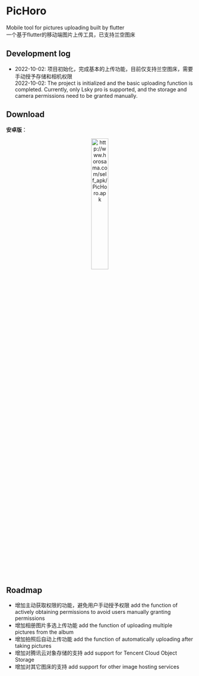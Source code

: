 # PicHoro

Mobile tool for pictures uploading built by flutter
<br />
一个基于flutter的移动端图片上传工具，已支持兰空图床

## Development log

- 2022-10-02: 项目初始化，完成基本的上传功能，目前仅支持兰空图床，需要手动授予存储和相机权限  
2022-10-02: The project is initialized and the basic uploading function is completed. Currently, only Lsky pro is supported, and the storage and camera permissions need to be granted manually.

## Download

**安卓版**：

<div align =center>
<img src="http://imgx.horosama.com/admin_uploads/2022/10/2022_10_02_633977c5af2de.png" width=30% alt ='http://www.horosama.com/self_apk/PicHoro.apk'>
</div>

## Roadmap

- 增加主动获取权限的功能，避免用户手动授予权限
  add the function of actively obtaining permissions to avoid users manually granting permissions
- 增加相册图片多选上传功能
  add the function of uploading multiple pictures from the album
- 增加拍照后自动上传功能
  add the function of automatically uploading after taking pictures
- 增加对腾讯云对象存储的支持
  add support for Tencent Cloud Object Storage
- 增加对其它图床的支持
  add support for other image hosting services
  